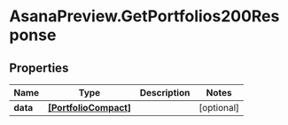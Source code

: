# AsanaPreview.GetPortfolios200Response

## Properties

Name | Type | Description | Notes
------------ | ------------- | ------------- | -------------
**data** | [**[PortfolioCompact]**](PortfolioCompact.md) |  | [optional] 


